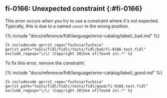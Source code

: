 ## fi-0166: Unexpected constraint {:#fi-0166}

This error occurs when you try to use a constraint where it's not expected.
Typically, this is due to a named `const` in the wrong position.

{% include "docs/reference/fidl/language/error-catalog/label/_bad.md" %}

```fidl
{% includecode gerrit_repo="fuchsia/fuchsia" gerrit_path="tools/fidl/fidlc/tests/fidl/bad/fi-0166.test.fidl" exclude_regexp="\/\/ (Copyright 20|Use of|found in).*" %}
```

To fix this error, remove the constraint:

{% include "docs/reference/fidl/language/error-catalog/label/_good.md" %}

```fidl
{% includecode gerrit_repo="fuchsia/fuchsia" gerrit_path="tools/fidl/fidlc/tests/fidl/good/fi-0166.test.fidl" exclude_regexp="\/\/ (Copyright 20|Use of|found in).*" %}
```
